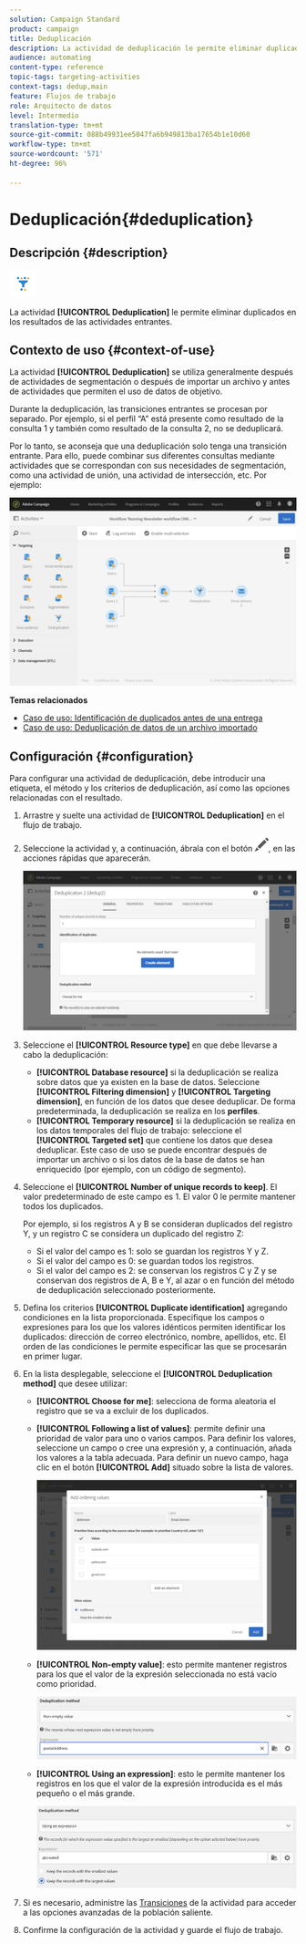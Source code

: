 ```yaml
---
solution: Campaign Standard
product: campaign
title: Deduplicación
description: La actividad de deduplicación le permite eliminar duplicados en los resultados de las actividades entrantes.
audience: automating
content-type: reference
topic-tags: targeting-activities
context-tags: dedup,main
feature: Flujos de trabajo
role: Arquitecto de datos
level: Intermedio
translation-type: tm+mt
source-git-commit: 088b49931ee5047fa6b949813ba17654b1e10d60
workflow-type: tm+mt
source-wordcount: '571'
ht-degree: 96%

---
```



# Deduplicación{#deduplication}

## Descripción {#description}

![](assets/deduplication.png)

La actividad **[!UICONTROL Deduplication]** le permite eliminar duplicados en los resultados de las actividades entrantes.

## Contexto de uso {#context-of-use}

La actividad **[!UICONTROL Deduplication]** se utiliza generalmente después de actividades de segmentación o después de importar un archivo y antes de actividades que permiten el uso de datos de objetivo.

Durante la deduplicación, las transiciones entrantes se procesan por separado. Por ejemplo, si el perfil “A” está presente como resultado de la consulta 1 y también como resultado de la consulta 2, no se deduplicará.

Por lo tanto, se aconseja que una deduplicación solo tenga una transición entrante. Para ello, puede combinar sus diferentes consultas mediante actividades que se correspondan con sus necesidades de segmentación, como una actividad de unión, una actividad de intersección, etc. Por ejemplo:

![](assets/dedup_bonnepratique.png)

**Temas relacionados**

* [Caso de uso: Identificación de duplicados antes de una entrega](../../automating/using/identifying-duplicated-before-delivery.md)
* [Caso de uso: Deduplicación de datos de un archivo importado](../../automating/using/deduplicating-data-imported-file.md)

## Configuración {#configuration}

Para configurar una actividad de deduplicación, debe introducir una etiqueta, el método y los criterios de deduplicación, así como las opciones relacionadas con el resultado.

1. Arrastre y suelte una actividad de **[!UICONTROL Deduplication]** en el flujo de trabajo.
1. Seleccione la actividad y, a continuación, ábrala con el botón ![](assets/edit_darkgrey-24px.png), en las acciones rápidas que aparecerán.

   ![](assets/deduplication_1.png)

1. Seleccione el **[!UICONTROL Resource type]** en que debe llevarse a cabo la deduplicación:

   * **[!UICONTROL Database resource]** si la deduplicación se realiza sobre datos que ya existen en la base de datos. Seleccione **[!UICONTROL Filtering dimension]** y **[!UICONTROL Targeting dimension]**, en función de los datos que desee deduplicar. De forma predeterminada, la deduplicación se realiza en los **perfiles**.
   * **[!UICONTROL Temporary resource]** si la deduplicación se realiza en los datos temporales del flujo de trabajo: seleccione el **[!UICONTROL Targeted set]** que contiene los datos que desea deduplicar. Este caso de uso se puede encontrar después de importar un archivo o si los datos de la base de datos se han enriquecido (por ejemplo, con un código de segmento).

1. Seleccione el **[!UICONTROL Number of unique records to keep]**. El valor predeterminado de este campo es 1. El valor 0 le permite mantener todos los duplicados.

   Por ejemplo, si los registros A y B se consideran duplicados del registro Y, y un registro C se considera un duplicado del registro Z:

   * Si el valor del campo es 1: solo se guardan los registros Y y Z.
   * Si el valor del campo es 0: se guardan todos los registros.
   * Si el valor del campo es 2: se conservan los registros C y Z y se conservan dos registros de A, B e Y, al azar o en función del método de deduplicación seleccionado posteriormente.

1. Defina los criterios **[!UICONTROL Duplicate identification]** agregando condiciones en la lista proporcionada. Especifique los campos o expresiones para los que los valores idénticos permiten identificar los duplicados: dirección de correo electrónico, nombre, apellidos, etc. El orden de las condiciones le permite especificar las que se procesarán en primer lugar.
1. En la lista desplegable, seleccione el **[!UICONTROL Deduplication method]** que desee utilizar:

   * **[!UICONTROL Choose for me]**: selecciona de forma aleatoria el registro que se va a excluir de los duplicados.
   * **[!UICONTROL Following a list of values]**: permite definir una prioridad de valor para uno o varios campos. Para definir los valores, seleccione un campo o cree una expresión y, a continuación, añada los valores a la tabla adecuada. Para definir un nuevo campo, haga clic en el botón **[!UICONTROL Add]** situado sobre la lista de valores.

      ![](assets/deduplication_2.png)

   * **[!UICONTROL Non-empty value]**: esto permite mantener registros para los que el valor de la expresión seleccionada no está vacío como prioridad.

      ![](assets/deduplication_3.png)

   * **[!UICONTROL Using an expression]**: esto le permite mantener los registros en los que el valor de la expresión introducida es el más pequeño o el más grande.

      ![](assets/deduplication_4.png)

1. Si es necesario, administre las [Transiciones](../../automating/using/activity-properties.md) de la actividad para acceder a las opciones avanzadas de la población saliente.
1. Confirme la configuración de la actividad y guarde el flujo de trabajo.
